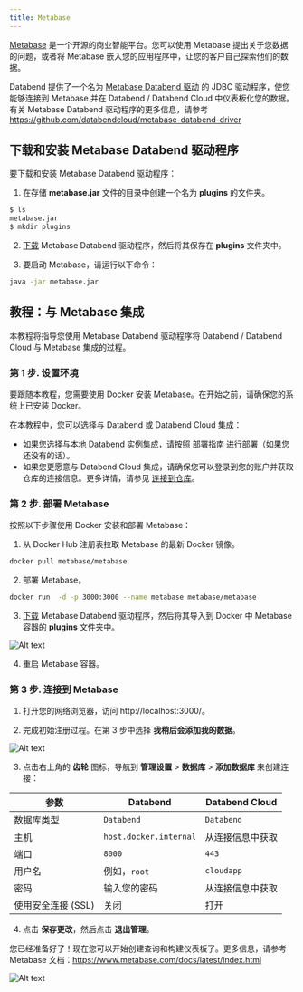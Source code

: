 ```yaml
---
title: Metabase
---
```


[Metabase](https://www.metabase.com/) 是一个开源的商业智能平台。您可以使用 Metabase 提出关于您数据的问题，或者将 Metabase 嵌入您的应用程序中，让您的客户自己探索他们的数据。

Databend 提供了一个名为 [Metabase Databend 驱动](https://github.com/databendcloud/metabase-databend-driver/releases/latest) 的 JDBC 驱动程序，使您能够连接到 Metabase 并在 Databend / Databend Cloud 中仪表板化您的数据。有关 Metabase Databend 驱动程序的更多信息，请参考 https://github.com/databendcloud/metabase-databend-driver

## 下载和安装 Metabase Databend 驱动程序

要下载和安装 Metabase Databend 驱动程序：

1. 在存储 **metabase.jar** 文件的目录中创建一个名为 **plugins** 的文件夹。

```bash
$ ls
metabase.jar
$ mkdir plugins
```
2. [下载](https://github.com/databendcloud/metabase-databend-driver/releases/latest) Metabase Databend 驱动程序，然后将其保存在 **plugins** 文件夹中。

3. 要启动 Metabase，请运行以下命令：

```bash
java -jar metabase.jar
```

## 教程：与 Metabase 集成

本教程将指导您使用 Metabase Databend 驱动程序将 Databend / Databend Cloud 与 Metabase 集成的过程。

### 第 1 步. 设置环境

要跟随本教程，您需要使用 Docker 安装 Metabase。在开始之前，请确保您的系统上已安装 Docker。

在本教程中，您可以选择与 Databend 或 Databend Cloud 集成：

- 如果您选择与本地 Databend 实例集成，请按照 [部署指南](/guides/deploy) 进行部署（如果您还没有的话）。
- 如果您更愿意与 Databend Cloud 集成，请确保您可以登录到您的账户并获取仓库的连接信息。更多详情，请参见 [连接到仓库](/guides/cloud/using-databend-cloud/warehouses#connecting)。

### 第 2 步. 部署 Metabase

按照以下步骤使用 Docker 安装和部署 Metabase：

1. 从 Docker Hub 注册表拉取 Metabase 的最新 Docker 镜像。

```bash
docker pull metabase/metabase
```

2. 部署 Metabase。

```bash
docker run  -d -p 3000:3000 --name metabase metabase/metabase
```

3. [下载](https://github.com/databendcloud/metabase-databend-driver/releases/latest) Metabase Databend 驱动程序，然后将其导入到 Docker 中 Metabase 容器的 **plugins** 文件夹中。

![Alt text](@site/docs/public/img/integration/add2plugins.gif)

4. 重启 Metabase 容器。

### 第 3 步. 连接到 Metabase

1. 打开您的网络浏览器，访问 http://localhost:3000/。

2. 完成初始注册过程。在第 3 步中选择 **我稍后会添加我的数据**。

![Alt text](@site/docs/public/img/integration/add-later.png)

3. 点击右上角的 **齿轮** 图标，导航到 **管理设置** > **数据库** > **添加数据库** 来创建连接：

| 参数                           | Databend               | Databend Cloud                     |
|--------------------------------|------------------------|------------------------------------|
| 数据库类型                     | `Databend`             | `Databend`                         |
| 主机                           | `host.docker.internal` | 从连接信息中获取                   |
| 端口                           | `8000`                 | `443`                              |
| 用户名                         | 例如，`root`           | `cloudapp`                         |
| 密码                           | 输入您的密码           | 从连接信息中获取                   |
| 使用安全连接 (SSL)             | 关闭                   | 打开                               |

4. 点击 **保存更改**，然后点击 **退出管理**。

您已经准备好了！现在您可以开始创建查询和构建仪表板了。更多信息，请参考 Metabase 文档：https://www.metabase.com/docs/latest/index.html

![Alt text](@site/docs/public/img/integration/allset.png)